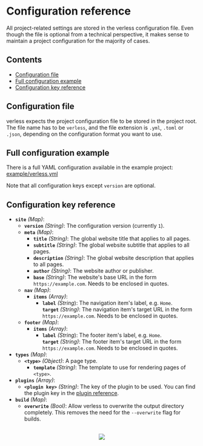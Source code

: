 # Configuration reference

All project-related settings are stored in the verless configuration file. Even though the file is optional from a
technical perspective, it makes sense to maintain a project configuration for the majority of cases.

## Contents

* [Configuration file](#configuration-file)
* [Full configuration example](#full-configuration-example)
* [Configuration key reference](#configuration-key-reference)

## Configuration file

verless expects the project configuration file to be stored in the project root. The file name has to be `verless`, and
the file extension is `.yml`, `.toml` or `.json`, depending on the configuration format you want to use.

## Full configuration example

There is a full YAML configuration available in the example project: [example/verless.yml](../example/verless.yml)

Note that all configuration keys except `version` are optional.

## Configuration key reference

* **`site`** _(Map)_:
    * **`version`** _(String)_: The configuration version (currently `1`).
    * **`meta`** _(Map)_:
        * **`title`** _(String)_: The global website title that applies to all pages.
        * **`subtitle`** _(String)_: The global website subtitle that applies to all pages.
        * **`description`** _(String)_: The global website description that applies to all pages.
        * **`author`** _(String)_: The website author or publisher.
        * **`base`** _(String)_: The website's base URL in the form `https://example.com`. Needs to be enclosed in quotes.
    * **`nav`** _(Map)_:
        * **`items`** _(Array)_:
            * **`label`** _(String_): The navigation item's label, e.g. `Home`.  
              **`target`** _(String)_: The navigation item's target URL in the form `https://example.com`. Needs to be enclosed in quotes.
    * **`footer`** _(Map)_:
        * **`items`** _(Array)_:
            * **`label`** _(String_): The footer item's label, e.g. `Home`.   
              **`target`** _(String)_: The footer item's target URL in the form `https://example.com`. Needs to be enclosed in quotes.
* **`types`** _(Map)_:
    * **`<type>`** _(Object)_: A page type.
        * **`template`** _(String)_: The template to use for rendering pages of `<type>`.
* **`plugins`** _(Array)_:
    - **`<plugin key>`** _(String)_: The key of the plugin to be used. You can find the plugin key in the [plugin reference](#plugin-reference).
* **`build`** _(Map)_:
    * **`overwrite`** _(Bool)_: Allow verless to overwrite the output directory completely. This removes the need for the `--overwrite` flag for builds.
    
<p align="center">
<br>
<a href="https://github.com/verless/verless"><img src="https://verless.dominikbraun.io/assets/img/icon-light.png"></a>
</p>